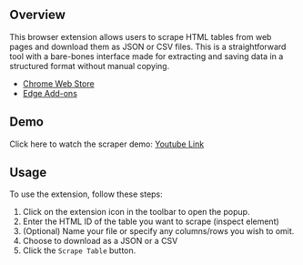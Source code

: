 ## Overview
This browser extension allows users to scrape HTML tables from web pages and download them as JSON or CSV files. This is a straightforward tool with a bare-bones interface made for extracting and saving data in a structured format without manual copying.

- [Chrome Web Store](https://chrome.google.com/webstore/detail/your-extension-id)
- [Edge Add-ons](https://chrome.google.com/webstore/detail/your-extension-id)

## Demo
Click here to watch the scraper demo: [Youtube Link](https://www.youtube.com/watch?v=RdgM5jlZJ4E)

## Usage
To use the extension, follow these steps:
1. Click on the extension icon in the toolbar to open the popup.
2. Enter the HTML ID of the table you want to scrape (inspect element)
3. (Optional) Name your file or specify any columns/rows you wish to omit.
4. Choose to download as a JSON or a CSV
5. Click the `Scrape Table` button.


